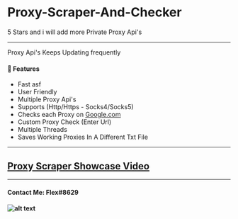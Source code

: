 # Proxy-Scraper-And-Checker

5 Stars and i will add more Private Proxy Api's

---

Proxy Api's Keeps Updating frequently 


<h4>📕 Features</h4>

<!-- BLOG-POST-LIST:START -->
- Fast asf 
- User Friendly
- Multiple Proxy Api's
- Supports (Http/Https - Socks4/Socks5)  
- Checks each Proxy on [Google.com](https://google.com/) 
- Custom Proxy Check (Enter Url) 
- Multiple Threads 
- Saves Working Proxies In A Different Txt File
<!-- BLOG-POST-LIST:END -->

---

## [Proxy Scraper Showcase Video](https://youtu.be/lWemYLj-5u8) 

---

<h4> Contact Me: Flex#8629 <h4>
  
![alt text](https://cdn.discordapp.com/attachments/899424300120027216/942083418332749844/pro.png)  
